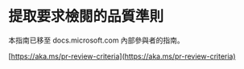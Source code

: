 # <a name="quality-criteria-for-pull-request-review"></a>提取要求檢閱的品質準則

本指南已移至 docs.microsoft.com 內部參與者的指南。

[https://aka.ms/pr-review-criteria](https://aka.ms/pr-review-criteria)